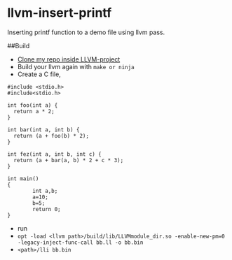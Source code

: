 # llvm-insert-printf

Inserting printf function to a demo file using llvm pass. 

##Build
- [Clone my repo inside LLVM-project](https://github.com/MdRaihanAhmed-coder/LLVM-Clang-Instrumentation.git)
- Build your llvm again with `make or ninja`
- Create a C file,
```
#include <stdio.h>
#include<stdio.h>

int foo(int a) {
  return a * 2;
}

int bar(int a, int b) {
  return (a + foo(b) * 2);
}

int fez(int a, int b, int c) {
  return (a + bar(a, b) * 2 + c * 3);
}

int main()
{
        int a,b;
        a=10;
        b=5;
        return 0;
}

``` 
- run 
- `opt -load <llvm path>/build/lib/LLVMmodule_dir.so -enable-new-pm=0 -legacy-inject-func-call bb.ll -o bb.bin`
- `<path>/lli bb.bin`

